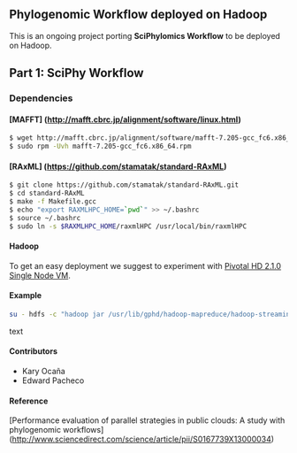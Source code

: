 Phylogenomic Workflow deployed on Hadoop
----------------------------------------
This is an ongoing project porting **SciPhylomics Workflow** to be deployed on Hadoop.

## Part 1: SciPhy Workflow

### Dependencies
#### [MAFFT] (http://mafft.cbrc.jp/alignment/software/linux.html)
```bash
$ wget http://mafft.cbrc.jp/alignment/software/mafft-7.205-gcc_fc6.x86_64.rpm
$ sudo rpm -Uvh mafft-7.205-gcc_fc6.x86_64.rpm
```

#### [RAxML] (https://github.com/stamatak/standard-RAxML)
```bash
$ git clone https://github.com/stamatak/standard-RAxML.git
$ cd standard-RAxML
$ make -f Makefile.gcc
$ echo "export RAXMLHPC_HOME=`pwd`" >> ~/.bashrc
$ source ~/.bashrc
$ sudo ln -s $RAXMLHPC_HOME/raxmlHPC /usr/local/bin/raxmlHPC
```

#### Hadoop
To get an easy deployment we suggest to experiment with [Pivotal HD 2.1.0 Single Node VM](https://network.pivotal.io/products/pivotal-hd).

#### Example
```bash
su - hdfs -c "hadoop jar /usr/lib/gphd/hadoop-mapreduce/hadoop-streaming-2.2.0-gphd-3.1.0.0.jar -numReduceTasks 0 -mapper sciphy-map.sh -input /user/hdfs/workflow-sciphy/orthofiles.txt -output /user/hdfs/workflow-sciphy/output1 -file /home/gpadmin/Projects/phylogenomic-workflow/hadoop/sciphy-map.sh"
```
text

#### Contributors
* Kary Ocaña
* Edward Pacheco

#### Reference
[Performance evaluation of parallel strategies in public clouds: A study with phylogenomic workflows]
(http://www.sciencedirect.com/science/article/pii/S0167739X13000034)

